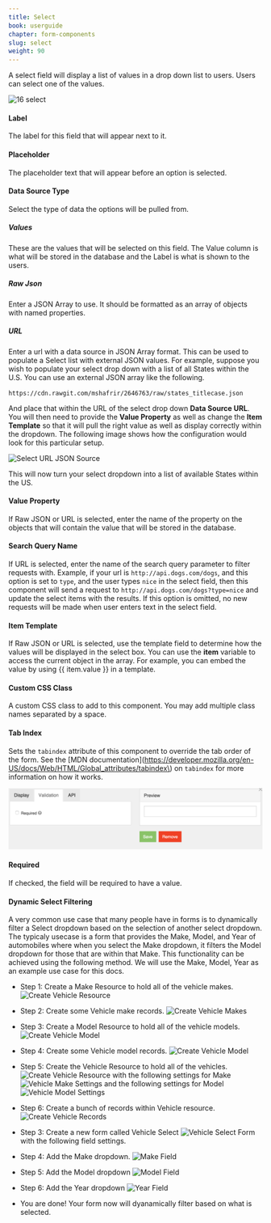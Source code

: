 ```yaml
---
title: Select
book: userguide
chapter: form-components
slug: select
weight: 90
---
```

A select field will display a list of values in a drop down list to users. Users can select one of the values.

![16 select](https://cloud.githubusercontent.com/assets/13321142/13097258/3083d2fa-d4e5-11e5-96e9-28759d9a045b.png)

#### Label

The label for this field that will appear next to it.

#### Placeholder

The placeholder text that will appear before an option is selected.

#### Data Source Type

Select the type of data the options will be pulled from.

##### Values

These are the values that will be selected on this field. The Value column is what will be stored in the database and the Label is what is shown to the users.

##### Raw Json

Enter a JSON Array to use. It should be formatted as an array of objects with named properties.

##### URL

Enter a url with a data source in JSON Array format. This can be used to populate a Select list with external JSON values. For example, suppose you wish to populate your select drop down with a list of all States within the U.S. You can use an external JSON array like the following.

```
https://cdn.rawgit.com/mshafrir/2646763/raw/states_titlecase.json
```

And place that within the URL of the select drop down <strong>Data Source URL</strong>. You will then need to provide the <strong>Value Property</strong> as well as change the <strong>Item Template</strong> so that it will pull the right value as well as display correctly within the dropdown. The following image shows how the configuration would look for this particular setup.

![Select URL JSON Source](https://raw.githubusercontent.com/formio/help.form.io/gh-pages/assets/img/userguide/userguide-select-url.png)

This will now turn your select dropdown into a list of available States within the US.

#### Value Property

If Raw JSON or URL is selected, enter the name of the property on the objects that will contain the value that will be stored in the database.

#### Search Query Name

If URL is selected, enter the name of the search query parameter to filter requests with. Example, if your url is `http://api.dogs.com/dogs`, and this option is set to `type`, and the user types `nice` in the select field, then this component will send a request to `http://api.dogs.com/dogs?type=nice` and update the select items with the results. If this option is omitted, no new requests will be made when user enters text in the select field.

#### Item Template

If Raw JSON or URL is selected, use the template field to determine how the values will be displayed in the select box. You can use the **item** variable to access the current object in the array. For example, you can embed the value by using {{ item.value }} in a template.

#### Custom CSS Class

A custom CSS class to add to this component. You may add multiple class names separated by a space.

#### Tab Index

Sets the `tabindex` attribute of this component to override the tab order of the form. See the [MDN documentation](https://developer.mozilla.org/en-US/docs/Web/HTML/Global_attributes/tabindex\) on `tabindex` for more information on how it works.

![](/assets/img/select-validation.png)

#### Required

If checked, the field will be required to have a value.

#### Dynamic Select Filtering

A very common use case that many people have in forms is to dynamically filter a Select dropdown based on the selection of another select dropdown. The typicaly usecase is a form that provides the Make, Model, and Year of automobiles where when you select the Make dropdown, it filters the Model dropdown for those that are within that Make. This functionality can be achieved using the following method. We will use the Make, Model, Year as an example use case for this docs.

 - Step 1: Create a Make Resource to hold all of the vehicle makes.
  ![Create Vehicle Resource](https://raw.githubusercontent.com/formio/help.form.io/gh-pages/assets/img/userguide/formio-mmy1.png)
 
 - Step 2: Create some Vehicle make records.
  ![Create Vehicle Makes](https://raw.githubusercontent.com/formio/help.form.io/gh-pages/assets/img/userguide/formio-mmy2.png)

 - Step 3: Create a Model Resource to hold all of the vehicle models.
  ![Create Vehicle Model](https://raw.githubusercontent.com/formio/help.form.io/gh-pages/assets/img/userguide/formio-mmy3.png)

 - Step 4: Create some Vehicle model records.
  ![Create Vehicle Model](https://raw.githubusercontent.com/formio/help.form.io/gh-pages/assets/img/userguide/formio-mmy3b.png)

 - Step 5: Create the Vehicle Resource to hold all of the vehicles.
  ![Create Vehicle Resource](https://raw.githubusercontent.com/formio/help.form.io/gh-pages/assets/img/userguide/formio-mmy4.png)
  with the following settings for Make
  ![Vehicle Make Settings](https://raw.githubusercontent.com/formio/help.form.io/gh-pages/assets/img/userguide/formio-mmy5.png)
  and the following settings for Model
  ![Vehicle Model Settings](https://raw.githubusercontent.com/formio/help.form.io/gh-pages/assets/img/userguide/formio-mmy6.png)

 - Step 6: Create a bunch of records within Vehicle resource.
  ![Create Vehicle Records](https://raw.githubusercontent.com/formio/help.form.io/gh-pages/assets/img/userguide/formio-mmy7.png)

 - Step 3: Create a new form called Vehicle Select
  ![Vehicle Select Form](https://raw.githubusercontent.com/formio/help.form.io/gh-pages/assets/img/userguide/formio-mmy8.png)
   with the following field settings.

 - Step 4: Add the Make dropdown.
  ![Make Field](https://raw.githubusercontent.com/formio/help.form.io/gh-pages/assets/img/userguide/formio-mmy9.png)

 - Step 5: Add the Model dropdown
  ![Model Field](https://raw.githubusercontent.com/formio/help.form.io/gh-pages/assets/img/userguide/formio-mmy10.png)

 - Step 6: Add the Year dropdown
  ![Year Field](https://raw.githubusercontent.com/formio/help.form.io/gh-pages/assets/img/userguide/formio-mmy11.png)

 - You are done! Your form now will dyanamically filter based on what is selected.

